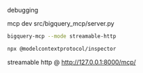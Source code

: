 debugging


mcp dev src/bigquery_mcp/server.py


```bash
bigquery-mcp --mode streamable-http
```

```bash
npx @modelcontextprotocol/inspector
```
streamable http @ http://127.0.0.1:8000/mcp/